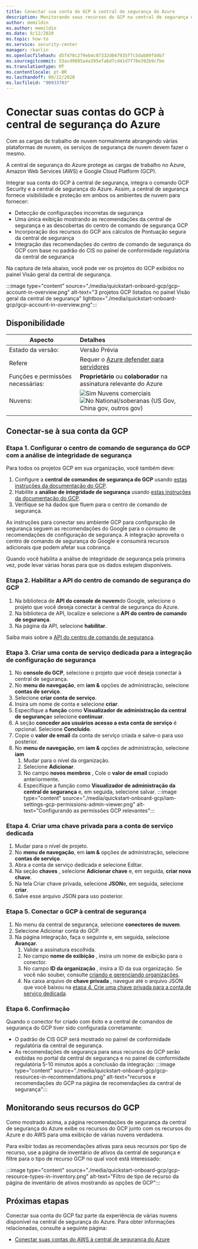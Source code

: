```yaml
---
title: Conectar sua conta do GCP à central de segurança do Azure
description: Monitorando seus recursos do GCP na central de segurança do Azure
author: memildin
ms.author: memildin
ms.date: 9/12/2020
ms.topic: how-to
ms.service: security-center
manager: rkarlin
ms.openlocfilehash: d5f478c279eb4c07332d047935f7c5dab89fd4b7
ms.sourcegitcommit: 53acd9895a4a395efa6d7cd41d7f78e392b9cfbe
ms.translationtype: MT
ms.contentlocale: pt-BR
ms.lasthandoff: 09/22/2020
ms.locfileid: "90933703"
---
```

#  <a name="connect-your-gcp-accounts-to-azure-security-center"></a>Conectar suas contas do GCP à central de segurança do Azure

Com as cargas de trabalho de nuvem normalmente abrangendo várias plataformas de nuvem, os serviços de segurança de nuvem devem fazer o mesmo.

A central de segurança do Azure protege as cargas de trabalho no Azure, Amazon Web Services (AWS) e Google Cloud Platform (GCP).

Integrar sua conta do GCP à central de segurança, integra o comando GCP Security e a central de segurança do Azure. Assim, a central de segurança fornece visibilidade e proteção em ambos os ambientes de nuvem para fornecer:

- Detecção de configurações incorretas de segurança
- Uma única exibição mostrando as recomendações da central de segurança e as descobertas do centro de comando de segurança GCP
- Incorporação dos recursos do GCP aos cálculos de Pontuação segura da central de segurança
- Integração das recomendações do centro de comando de segurança do GCP com base no padrão do CIS no painel de conformidade regulatória da central de segurança

Na captura de tela abaixo, você pode ver os projetos do GCP exibidos no painel Visão geral da central de segurança.

:::image type="content" source="./media/quickstart-onboard-gcp/gcp-account-in-overview.png" alt-text="3 projetos GCP listados no painel Visão geral da central de segurança" lightbox="./media/quickstart-onboard-gcp/gcp-account-in-overview.png":::


## <a name="availability"></a>Disponibilidade

|Aspecto|Detalhes|
|----|:----|
|Estado da versão:|Versão Prévia|
|Refere|Requer o [Azure defender para servidores](defender-for-servers-introduction.md)|
|Funções e permissões necessárias:|**Proprietário** ou **colaborador** na assinatura relevante do Azure|
|Nuvens:|![Sim](./media/icons/yes-icon.png) Nuvens comerciais<br>![No](./media/icons/no-icon.png) National/soberanas (US Gov, China gov, outros gov)|
|||

## <a name="connect-your-gcp-account"></a>Conectar-se à sua conta da GCP

### <a name="step-1-set-up-gcp-security-command-center-with-security-health-analytics"></a>Etapa 1. Configurar o centro de comando de segurança do GCP com a análise de integridade de segurança

Para todos os projetos GCP em sua organização, você também deve:

1. Configure a **central de comandos de segurança do GCP** usando [estas instruções da documentação do GCP](https://cloud.google.com/security-command-center/docs/quickstart-scc-setup).
1. Habilite a **análise de integridade de segurança** usando [estas instruções da documentação do GCP](https://cloud.google.com/security-command-center/docs/how-to-use-security-health-analytics).
1. Verifique se há dados que fluem para o centro de comando de segurança.

As instruções para conectar seu ambiente GCP para configuração de segurança seguem as recomendações do Google para o consumo de recomendações de configuração de segurança. A integração aproveita o centro de comando de segurança do Google e consumirá recursos adicionais que podem afetar sua cobrança.

Quando você habilita a análise de integridade de segurança pela primeira vez, pode levar várias horas para que os dados estejam disponíveis.


### <a name="step-2-enable-gcp-security-command-center-api"></a>Etapa 2. Habilitar a API do centro de comando de segurança do GCP

1. Na biblioteca de **API do console de nuvem**do Google, selecione o projeto que você deseja conectar à central de segurança do Azure.
1. Na biblioteca de API, localize e selecione a **API do centro de comando de segurança**.
1. Na página da API, selecione **habilitar**.

Saiba mais sobre a [API do centro de comando de segurança](https://cloud.google.com/security-command-center/docs/reference/rest/).


### <a name="step-3-create-a-dedicated-service-account-for-the-security-configuration-integration"></a>Etapa 3. Criar uma conta de serviço dedicada para a integração de configuração de segurança

1. No **console do GCP**, selecione o projeto que você deseja conectar à central de segurança.
1. No **menu de navegação**, em **iam &** opções de administração, selecione **contas de serviço**.
1. Selecione **criar conta de serviço**.
1. Insira um nome de conta e selecione **criar**.
1. Especifique a **função** como **Visualizador de administração da central de segurança**e selecione **continuar**.
1. A seção **conceder aos usuários acesso a esta conta de serviço** é opcional. Selecione **Concluído**.
1. Copie o **valor de email** da conta de serviço criada e salve-o para uso posterior.
1. No **menu de navegação**, em **iam &** opções de administração, selecione **iam**
    1. Mudar para o nível da organização.
    1. Selecione **Adicionar**.
    1. No campo **novos membros** , Cole o **valor de email** copiado anteriormente.
    1. Especifique a função como **Visualizador de administração da central de segurança** e, em seguida, selecione salvar.
        :::image type="content" source="./media/quickstart-onboard-gcp/iam-settings-gcp-permissions-admin-viewer.png" alt-text="Configurando as permissões GCP relevantes":::


### <a name="step-4-create-a-private-key-for-the-dedicated-service-account"></a>Etapa 4. Criar uma chave privada para a conta de serviço dedicada
1. Mudar para o nível de projeto.
1. No **menu de navegação**, em **iam &** opções de administração, selecione **contas de serviço**.
1. Abra a conta de serviço dedicada e selecione Editar.
1. Na seção **chaves** , selecione **Adicionar chave** e, em seguida, **criar nova chave**.
1. Na tela Criar chave privada, selecione **JSON**e, em seguida, selecione **criar**.
1. Salve esse arquivo JSON para uso posterior.


### <a name="step-5-connect-gcp-to-security-center"></a>Etapa 5. Conectar o GCP à central de segurança 
1. No menu da central de segurança, selecione **conectores de nuvem**.
1. Selecione Adicionar conta do GCP.
1. Na página integração, faça o seguinte e, em seguida, selecione **Avançar**.
    1. Valide a assinatura escolhida.
    1. No campo **nome de exibição** , insira um nome de exibição para o conector.
    1. No campo **ID da organização** , insira a ID da sua organização. Se você não souber, consulte [criando e gerenciando organizações](https://cloud.google.com/resource-manager/docs/creating-managing-organization).
    1. Na caixa arquivo de **chave privada** , navegue até o arquivo JSON que você baixou na [etapa 4. Crie uma chave privada para a conta de serviço dedicada](#step-4-create-a-private-key-for-the-dedicated-service-account).


### <a name="step-6-confirmation"></a>Etapa 6. Confirmação

Quando o conector for criado com êxito e a central de comandos de segurança do GCP tiver sido configurada corretamente:

- O padrão de CIS GCP será mostrado no painel de conformidade regulatória da central de segurança.
- As recomendações de segurança para seus recursos do GCP serão exibidas no portal da central de segurança e no painel de conformidade regulatória 5-10 minutos após a conclusão da integração:   :::image type="content" source="./media/quickstart-onboard-gcp/gcp-resources-in-recommendations.png" alt-text="recursos e recomendações do GCP na página de recomendações da central de segurança":::


## <a name="monitoring-your-gcp-resources"></a>Monitorando seus recursos do GCP

Como mostrado acima, a página recomendações de segurança da central de segurança do Azure exibe os recursos do GCP junto com os recursos do Azure e do AWS para uma exibição de várias nuvens verdadeira.

Para exibir todas as recomendações ativas para seus recursos por tipo de recurso, use a página de inventário de ativos da central de segurança e filtre para o tipo de recurso GCP no qual você está interessado:

:::image type="content" source="./media/quickstart-onboard-gcp/gcp-resource-types-in-inventory.png" alt-text="Filtro de tipo de recurso da página de inventário de ativos mostrando as opções de GCP"::: 


## <a name="next-steps"></a>Próximas etapas

Conectar sua conta do GCP faz parte da experiência de várias nuvens disponível na central de segurança do Azure. Para obter informações relacionadas, consulte a seguinte página:

- [Conectar suas contas do AWS à central de segurança do Azure](quickstart-onboard-aws.md)
